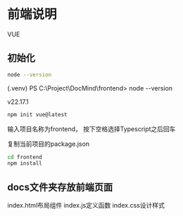 # 前端说明
VUE

## 初始化
```bash
node --version
```
(.venv) PS C:\Project\DocMind\frontend> node --version

v22.17.1

```bash
npm init vue@latest
```
输入项目名称为frontend，
按下空格选择Typescript之后回车


复制当前项目的package.json
```bash
cd frontend
npm install
```


## docs文件夹存放前端页面
index.html布局组件
index.js定义函数
index.css设计样式